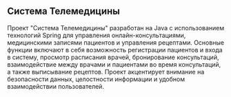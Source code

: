 ## Система Телемедицины

Проект "Система Телемедицины" разработан на Java с использованием технологий Spring для управления онлайн-консультациями, медицинскими записями пациентов и управления рецептами. Основные функции включают в себя возможность регистрации пациентов и входа в систему, просмотр расписания врачей, бронирование консультаций, взаимодействие между врачами и пациентами во время консультаций, а также выписывание рецептов. Проект акцентирует внимание на безопасности данных, целостности информации и удобном взаимодействии пользователей.
